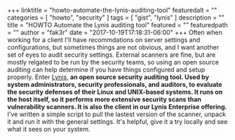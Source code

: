 +++
linktitle = "howto-automate-the-lynis-auditing-tool"
featuredalt = ""
categories = [ "howto", "security" ]
tags = [ "gist", "lynis" ]
description = ""
title = "HOWTO Automate the Lynis auditing tool"
featured = ""
featuredpath = ""
author = "fak3r"
date = "2017-10-19T17:18:31-06:00"
+++
Often when working for a client I'll have recommdations on server settings and configurations, but sometimes things are not obvious, and I want another set of eyes to audit security settings. External scanners are fine, but are mostly relgated to be run by the security teams, so using an open source auditing can help determine if you have things configured and setup properly. Enter [Lynis](https://cisofy.com/lynis/), __an open source security auditing tool. Used by system administrators, security professionals, and auditors, to evaluate the security defenses of their Linux and UNIX-based systems. It runs on the host itself, so it performs more extensive security scans than vulnerability scanners. It is also the client in our Lynis Enterprise offering.__ I've written a simple script to pull the lastest version of the scanner, unpack it and run it with the general settings. It's helpful, give it a try locally and see what it sees on your system.

<script src="https://gist.github.com/philcryer/c999d0d77e242a72595b0657e692ed50.js"></script>
